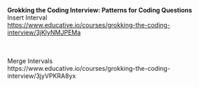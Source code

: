 **Grokking the Coding Interview: Patterns for Coding Questions**
<br/>
Insert Interval
<br/>
https://www.educative.io/courses/grokking-the-coding-interview/3jKlyNMJPEMa

<br/>
<br/>
Merge Intervals
<br/>
https://www.educative.io/courses/grokking-the-coding-interview/3jyVPKRA8yx

